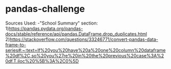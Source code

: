 # pandas-challenge
Sources Used:
  -"School Summary" section: 
  1)https://pandas.pydata.org/pandas-docs/stable/reference/api/pandas.DataFrame.drop_duplicates.html
  2)https://stackoverflow.com/questions/33246771/convert-pandas-data-frame-to-series#:~:text=If%20you%20have%20a%20one%20column%20dataframe%20df%2C,so%20you%27re%20in%20the%20previous%20case%3A%20df.T.iloc%20%5B%3A%2C0%5D
